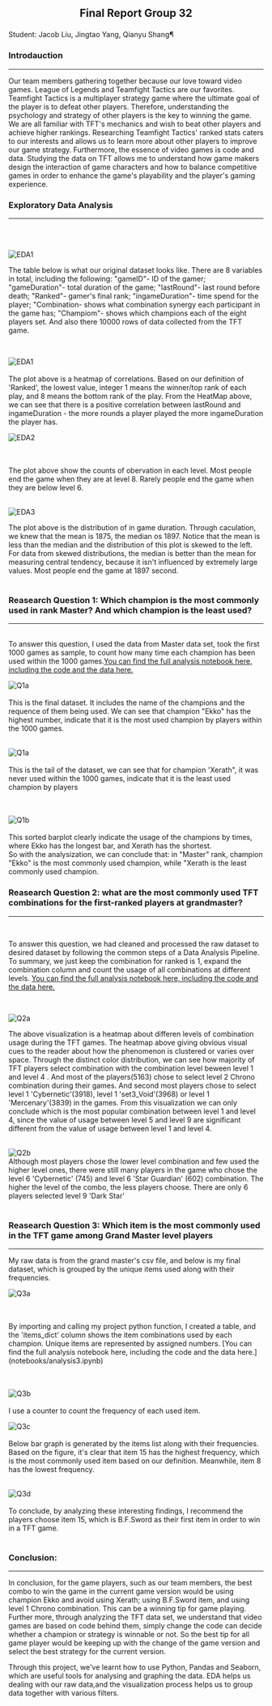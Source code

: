 ## <p style="text-align: center;">**Final Report Group 32**</p> 
Student: Jacob Liu, Jingtao Yang, Qianyu Shang¶
### **Introdauction**
---

Our team members gathering together because our love toward video games. League of Legends and Teamfight Tactics are our favorites. Teamfight Tactics is a multiplayer strategy game where the ultimate goal of the player is to defeat other players. Therefore, understanding the psychology and strategy of other players is the key to winning the game. We are all familiar with TFT's mechanics and wish to beat other players and achieve higher rankings. Researching Teamfight Tactics' ranked stats caters to our interests and allows us to learn more about other players to improve our game strategy. Furthermore, the essence of video games is code and data. Studying the data on TFT allows me to understand how game makers design the interaction of game characters and how to balance competitive games in order to enhance the game's playability and the player's gaming experience.

### **Exploratory Data Analysis**
---
<br>
<br>

![EDA1](images/dataset1.png)
<br>

The table below is what our original dataset looks like. There are 8 variables in total, including the following: "gameID"- ID of the gamer; "gameDuration"- total duration of the game; "lastRound"- last round before death; "Ranked"- gamer's final rank; "ingameDuration"- time spend for the player; "Combination- shows what combination synergy each participant in the game has; "Champiom"- shows which champions each of the eight players set. And also there 10000 rows of data collected from the TFT game.

<br>

![EDA1](images/EDA1.png)
<br>
<br>
The plot above is a heatmap of correlations. Based on our definition of 'Ranked', the lowest value, integer 1 means the winner/top rank of each play, and 8 means the bottom rank of the play. From the HeatMap above, we can see that there is a positive correlation between lastRound and ingameDuration - the more rounds a player played the more ingameDuration the player has.
<br>

![EDA2](images/EDA2.png)

<br>
<br>
The plot above show the counts of obervation in each level. Most people end the game when they are at level 8. Rarely people end the game when they are below level 6.
<br>
<br>

![EDA3](images/EDA3.png)

The plot above is the distribution of in game duration. Through caculation, we knew that the mean is 1875, the median os 1897. Notice that the mean is less than the median and the distribution of this plot is skewed to the left. For data from skewed distributions, the median is better than the mean for measuring central tendency, because it isn't influenced by extremely large values. Most people end the game at 1897 second.
<br>
<br>

### **Reasearch Question 1**: Which champion is the most commonly used in rank Master? And which champion is the least used?<br>
---
<br>To answer this question, I used the data from Master data set, took the first 1000 games as sample, to count how many time each champion has been used within the 1000 games.[You can find the full analysis notebook here, including the code and the data here.](notebooks/analysis1.ipynb)
<br>

![Q1a](images/Andrew1.png)
<br>
<br>
This is the final dataset. It includes the name of the champions and the requence of them being used. We can see that champion "Ekko" has the highest number, indicate that it is the most used champion by players within the 1000 games.
<br><br>

![Q1a](images/Andrew2.png)
<br>
<br>
This is the tail of the dataset, we can see that for champion 'Xerath", it was never used within the 1000 games, indicate that it is the least used champion by players

<br><br>
![Q1b](images/Andrew3.png)
<br>
<br>
This sorted barplot clearly indicate the usage of the champions by times, where Ekko has the longest bar, and Xerath has the shortest.<br>
So with the analysization, we can conclude that: in "Master" rank, champion "Ekko" is the most commonly used champion, while "Xerath is the least commonly used champion.
### **Reasearch Question 2**: what are the most commonly used TFT combinations for the first-ranked players at grandmaster?
---
<br>

To answer this question, we had cleaned and processed the raw dataset to desired dataset by following the common steps of a Data Analysis Pipeline. To summary, we just keep the combination for ranked is 1, expand the combination column and count the usage of all combinations at different levels.
[You can find the full analysis notebook here, including the code and the data here.](notebooks/analysis3.ipynb)

<br>

![Q2a](images/ResearchQuestion2a.png)
<br>

The above visualization is a heatmap about differen levels of combination usage during the TFT games. The heatmap above giving obvious visual cues to the reader about how the phenomenon is clustered or varies over space. Through the distinct color distribution, we can see how majority of TFT players select combination with the combination level beween level 1 and level 4 . And most of the players(5163) chose to select level 2 Chrono combination during their games. And second most players chose to select level 1 'Cybernetic'(3918), level 1 'set3_Void'(3968) or level 1 'Mercenary'(3839) in the games.  From this visualization we can only conclude which is the most popular combination between level 1 and level 4, since the value of usage between level 5 and level 9 are significant different from the value of usage between level 1 and level 4. 
<br>
<br>

![Q2b](images/ResearchQuestion2b.png)
<br>
Although most players chose the lower level combination and few used the higher level ones, there were still many players in the game who chose the level 6 'Cybernetic' (745) and level 6 'Star Guardian' (602) combination. The higher the level of the combo, the less players choose. There are only 6 players selected level 9 'Dark Star'
<br>
<br>


### **Reasearch Question 3**: Which item is the most commonly used in the TFT game among Grand Master level players<br>
---
My raw data is from the grand master's csv file, and below is my final dataset, which is grouped by the unique items used along with their frequencies.
<br>

![Q3a](images/Grace1.png)

<br>
<br>
By importing and calling my project python function, I created a table, and the 'items_dict' column shows the item combinations used by each champion. Unique items are represented by assigned numbers. [You can find the full analysis notebook here, including the code and the data here.](notebooks/analysis3.ipynb)
<br>
<br>
<br>

![Q3b](images/Grace2.png)
<br>
<br>
I use a counter to count the frequency of each used item.

![Q3c](images/Grace3.png)
<br>
<br>
Below bar graph is generated by the items list along with their frequencies. Based on the figure, it's clear that item 15 has the highest frequency, which is the most commonly used item based on our definition. Meanwhile, item 8 has the lowest frequency.
<br>
<br>


![Q3d](images/Grace4.png)
<br>
<br>
To conclude, by analyzing these interesting findings, I recommend the players choose item 15, which is B.F.Sword as their first item in order to win in a TFT game.
<br>
<br>

### **Conclusion:**
---
In conclusion, for the game players, such as our team members, the best combo to win the game in the current game version would be using champion Ekko and avoid using Xerath; using B.F.Sword item, and using level 1 Chrono combination. This can be a winning tip for game playing. Further more, through analyzing the TFT data set, we understand that video games are based on code behind them, simply change the code can decide whether a champion or strategy is winnable or not. So the best tip for all game player would be keeping up with the change of the game version and select the best strategy for the current version.

Through this project, we've learnt how to use Python, Pandas and Seaborn, which are useful tools for analysing and graphing the data. EDA helps us dealing with our raw data,and the visualization process helps us to group data together with various filters.
